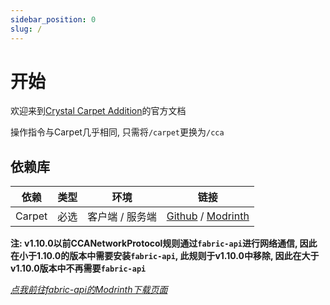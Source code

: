 ```yaml
---
sidebar_position: 0
slug: /
---
```


# 开始

欢迎来到[Crystal Carpet Addition](https://modrinth.com/mod/crystalcarpetaddition)的官方文档

操作指令与Carpet几乎相同, 只需将`/carpet`更换为`/cca`

## 依赖库

| 依赖         | 类型 | 环境        | 链接                                                                                                 |
|------------|----|-----------|----------------------------------------------------------------------------------------------------|
| Carpet     | 必选 | 客户端 / 服务端 | [Github](https://github.com/gnembon/fabric-carpet) / [Modrinth](https://modrinth.com/mod/carpet)   |

**注: v1.10.0以前CCANetworkProtocol规则通过`fabric-api`进行网络通信, 因此在小于1.10.0的版本中需要安装`fabric-api`, 此规则于v1.10.0中移除, 因此在大于v1.10.0版本中不再需要`fabric-api`**

*[点我前往fabric-api的Modrinth下载页面](https://modrinth.com/mod/fabric-api)*